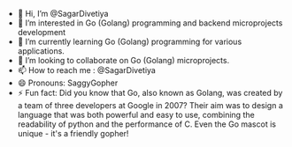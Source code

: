 - 👋 Hi, I’m @SagarDivetiya
- 👀 I’m interested in Go (Golang) programming and backend microprojects development
- 🌱 I’m currently learning Go (Golang) programming for various applications.
- 💞️ I’m looking to collaborate on Go (Golang) microprojects.
- 📫 How to reach me : @SagarDivetiya
- 😄 Pronouns: SaggyGopher
- ⚡ Fun fact: Did you know that Go, also known as Golang, was created by a team of three developers at Google in 2007? Their aim was to design a language that was both powerful and easy to use, combining the readability of python and the performance of C. Even the Go mascot is unique - it's a friendly gopher!

<!---
SagarDivetiya/SagarDivetiya is a ✨ special ✨ repository because its `README.md` (this file) appears on your GitHub profile.
You can click the Preview link to take a look at your changes.
--->
